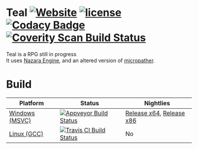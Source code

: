 # Teal [![Website](https://img.shields.io/website-Up-Down-brightgreen-red/http/shields.io.svg?style=plastic)](https://teal.shost.ca) [![license](https://img.shields.io/badge/license-MIT-blue.svg?style=plastic)](https://github.com/S6066/Teal/blob/master/LICENSE) [![Codacy Badge](https://api.codacy.com/project/badge/Grade/36b37f300ed84790ad6504794d974bf8)](https://www.codacy.com/app/samy6066/Teal?utm_source=github.com&amp;utm_medium=referral&amp;utm_content=S6066/Teal&amp;utm_campaign=Badge_Grade) [![Coverity Scan Build Status](https://scan.coverity.com/projects/12677/badge.svg)](https://scan.coverity.com/projects/s6066-teal)

Teal is a RPG still in progress  
It uses [Nazara Engine](https://github.com/DigitalPulseSoftware/NazaraEngine), and an altered version of [micropather](https://github.com/leethomason/MicroPather).

# Build
Platform       | Status          | Nightlies
-------------- | --------------- | ------------------
[Windows (MSVC)](https://ci.appveyor.com/project/S6066/teal) | [![Appveyor Build Status](https://ci.appveyor.com/api/projects/status/github/S6066/Teal?branch=master&svg=true)](https://ci.appveyor.com/project/S6066/teal) | [Release x64](https://ci.appveyor.com/api/projects/S6066/Teal/artifacts/build%2Fresult%2FTealDemo.7z?branch=master&job=Environment:+CONFIG=Release,+SUFFIXDLL=.dll,+SUFFIXLIB=.lib,+PLATFORM=x64,+PLATFORMNAME=x64), [Release x86](https://ci.appveyor.com/api/projects/S6066/Teal/artifacts/build%2Fresult%2FTealDemo.7z?branch=master&job=Environment:+CONFIG=Release,+SUFFIXDLL=.dll,+SUFFIXLIB=.lib,+PLATFORM=x86,+PLATFORMNAME=Win32)
[Linux (GCC)](https://travis-ci.org/S6066/Teal) | [![Travis CI Build Status](https://travis-ci.org/S6066/Teal.svg)](https://travis-ci.org/S6066/Teal) | No